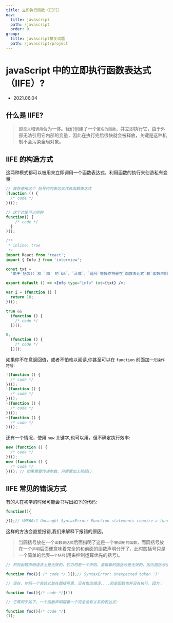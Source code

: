 ```yaml
---
title: 立即执行函数（IIFE）
nav:
  title: javascript
  path: /javascript
  order: 0
group:
  title: javascript相关试题
  path: /javascript/project
---
```


# javaScript 中的立即执行函数表达式（IIFE）?

- 2021.06.04

## 什么是 IIFE?

> 即`定义`和`调用`合为一体。我们创建了一个`匿名的函数`，并立即执行它，由于外部无法引用它内部的变量，因此在执行完后很快就会被释放，关键是这种机制不会污染全局对象。

## IIFE 的构造方式

这两种模式都可以被用来立即调用一个函数表达式，利用函数的执行来创造私有变量:

```js
// 推荐使用这个 括号内的表达式代表函数表达式
(function () {
  /* code */
})();

// 这个也是可以用的
function() {
    /* code */
  }
)();
```

```jsx
/**
 * inline: true
 */
import React from 'react';
import { Info } from 'interview';

const txt =
  '由于`括弧()`和 `JS` 的`&&`，`异或`，`逗号`等操作符是在`函数表达式`和`函数声明`上消除歧义的,所以一旦解析器知道其中一个已经是表达式了，其它的也都默认为表达式了。';

export default () => <Info type="info" txt={txt} />;
```

```js
var i = (function () {
  return 10;
})();

true &&
  (function () {
    /* code */
  })();

0,
  (function () {
    /* code */
  })();
```

如果你不在意返回值，或者不怕难以阅读,你甚至可以在 `function` 前面加`一元操作符号`:

```js
!(function () {
  /* code */
})();
~(function () {
  /* code */
})();
-(function () {
  /* code */
})();
+(function () {
  /* code */
})();
```

还有一个情况，使用 `new` 关键字,也可以用，但不确定执行效率:

```js
new (function () {
  /* code */
})();
new (function () {
  /* code */
})(); // 如果需要传递参数，只需要加上括弧()
```

## IIFE 常见的错误方式

有的人在初学的时候可能会书写出如下的代码:

```js
function(){

}();// VM560:1 Uncaught SyntaxError: Function statements require a function name
```

这样的方法会直接报错,我们来解释下报错的原因。

> 当圆括号放在一个`函数表达式`后面指明了这是一个`被调用的函数`，而圆括号放在一个`声明`后面便意味着完全的和前面的函数声明分开了，此时圆括号只是一个简单的代表`一个括号`(用来控制运算优先的括号)。

```js
// 然而函数声明语法上是无效的，它仍然是一个声明，紧跟着的圆括号是无效的，因为圆括号里需要包含表达式

function foo(){ /* code */ }();// SyntaxError: Unexpected token ')'

// 现在，你把一个表达式放在圆括号里，没有抛出错误...,但是函数也并没有执行，因为：

function foo(){/* code */}(1)

// 它等同于如下，一个函数声明跟着一个完全没有关系的表达式:

function foo(){/* code */}
(1);
```
